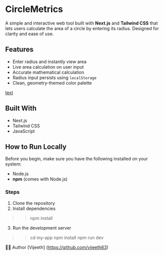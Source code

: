 # CircleMetrics


A simple and interactive web tool built with **Next.js** and **Tailwind CSS** that lets users calculate the area of a circle by entering its radius. Designed for clarity and ease of use.


##  Features
-  Enter radius and instantly view area
-  Live area calculation on user input
-  Accurate mathematical calculation
-  Radius input persists using `localStorage`
-  Clean, geometry-themed color palette

[text](C:/)


##  Built With
- Next.js
- Tailwind CSS
- JavaScript


##  How to Run Locally
Before you begin, make sure you have the following installed on your system:
- Node.js
- **npm** (comes with Node.js)


###  Steps
1. Clone the repository
 2. Install dependencies
>>  npm install
3. Run the development server
>>   cd my-app
>>   npm install
>>   npm run dev


👨‍💻 Author
[Vijeeth]
(https://github.com/vijeeth63)